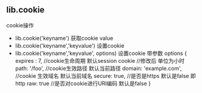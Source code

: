 
## lib.cookie

cookie操作

* lib.cookie('keyname') 获取cookie value
* lib.cookie('keyname','keyvalue') 设置cookie
* lib.cookie('keyname','keyvalue', options) 设置cookie 带参数
        options {
            expires : 7,            //cookie生命周期             默认session cookie //修改后 单位为小时
            path: '/foo',           //cookie生效路径             默认当前路径
            domain: 'example.com',  //cookie 生效域名            默认当前域名
            secure: true,           //是否是https                默认是false 即http
            raw: true               //是否对cookie进行URI编码     默认是false
        }
